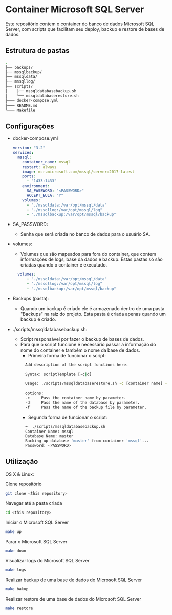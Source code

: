 # Container Microsoft SQL Server

Este repositório contem o container do banco de dados Microsoft SQL Server, com scripts que facilitam seu deploy, backup e restore de bases de dados.

## Estrutura de pastas

``` bash
.
├── backups/
├── mssqlbackup/
├── mssqldata/
├── mssqllog/
├── scripts/
│    ├── mssqldatabasebackup.sh
│    └── mssqldatabaserestore.sh
├─── docker-compose.yml
├─── README.md
└─── Makefile
```

## Configurações

* docker-compose.yml
  ```yml
  version: "3.2"
  services:
    mssql:
      container_name: mssql
      restart: always
      image: mcr.microsoft.com/mssql/server:2017-latest
      ports:
        - "1433:1433"
      environment:
        SA_PASSWORD: "<PASSWORD>"
        ACCEPT_EULA: "Y"
      volumes:
        - "./mssqldata:/var/opt/mssql/data"
        - "./mssqllog:/var/opt/mssql/log"
        - "./mssqlbackup:/var/opt/mssql/backup"
  ```
* SA_PASSWORD:  
  * Senha que será criada no banco de dados para o usuário SA.

* volumes:
  * Volumes que são mapeados para fora do container, que contem informações de logs, base da dados e backup. Estas pastas só são criadas quando o container é executado.
  ```yml 
    volumes:
        - "./mssqldata:/var/opt/mssql/data"
        - "./mssqllog:/var/opt/mssql/log"
        - "./mssqlbackup:/var/opt/mssql/backup"
  ```
* Backups (pasta):
  * Quando um backup é criado ele é armazenado dentro de uma pasta "Backups" na raiz do projeto. Esta pasta é criada apenas quando um backup é criado. 

* ./scripts/mssqldatabasebackup.sh:
  * Script responsável por fazer o backup de bases de dados.
  * Para que o script funcione é necessário passar a informação do nome do container e também o nome da base de dados.
    * Primeira forma de funcionar o script:
    ```bash
      Add description of the script functions here.

      Syntax: scriptTemplate [-c|d]
      
      Usage: ./scripts/mssqldatabaserestore.sh -c [container name] -d [database name] -b [backup file name]
      
      options:
      -c     Pass the container name by parameter.
      -d     Pass the name of the database by parameter.
      -f     Pass the name of the backup file by parameter.
    ```
    * Segunda forma de funcionar o script:
    ```bash
      ➜  ./scripts/mssqldatabasebackup.sh                                                           
      Container Name: mssql
      Database Name: master
      Backing up database 'master' from container 'mssql'...
      Password: <PASSWORD>
    ```

## Utilização

OS X & Linux:

Clone repositório
```sh
git clone <this repository>
```

Navegar até a pasta criada
```sh
cd <this repository>
```

Iniciar o Microsoft SQL Server
```sh
make up
```

Parar o Microsoft SQL Server
```sh
make down
```

Visualizar logs do Microsoft SQL Server
```sh
make logs
```

Realizar backup de uma base de dados do Microsoft SQL Server
```sh
make bakup
```

Realizar restore de uma base de dados do Microsoft SQL Server
```sh
make restore
```



